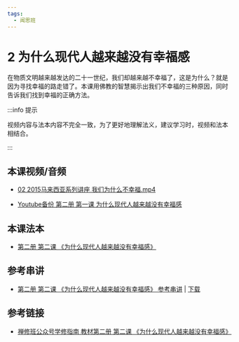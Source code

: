 ```yaml
---
tags:
  - 闻思班
---
```


# 2 为什么现代人越来越没有幸福感

在物质文明越来越发达的二十一世纪，我们却越来越不幸福了，这是为什么？就是因为寻找幸福的路走错了。本课用佛教的智慧揭示出我们不幸福的三种原因，同时告诉我们找到幸福的正确方法。

:::info 提示

视频内容与法本内容不完全一致，为了更好地理解法义，建议学习时，视频和法本相结合。

:::

## 本课视频/音频

* [02 2015马来西亚系列讲座 我们为什么不幸福.mp4](https://f.huidengchanxiu.net/jmy/%e6%85%a7%e7%81%af%e7%a6%85%e4%bf%ae%e8%af%be/%e6%85%a7%e7%81%af%e7%a6%85%e4%bf%ae%e8%af%be%e7%ac%ac%e4%ba%8c%e5%86%8c/02%202015%e9%a9%ac%e6%9d%a5%e8%a5%bf%e4%ba%9a%e7%b3%bb%e5%88%97%e8%ae%b2%e5%ba%a7%20%e6%88%91%e4%bb%ac%e4%b8%ba%e4%bb%80%e4%b9%88%e4%b8%8d%e5%b9%b8%e7%a6%8f.mp4)

* [Youtube备份 第二册 第一课 为什么现代人越来越没有幸福感](https://www.youtube.com/watch?v=YrbT-Om-PII&list=PL7aUyQTIJqAjD33MPzguoKwShqtttVmg9&index=6)
  
## 本课法本

* [第二册 第二课 《为什么现代人越来越没有幸福感》](/books/b2/2-01)

## 参考串讲

* [第二册 第二课 《为什么现代人越来越没有幸福感》 参考串讲](http://view.officeapps.live.com/op/view.aspx?src=https://f.huidengchanxiu.net/hdv/d/hdcxk/chj/第二册第2课为什么现代人越来越没有幸福感.pptx) | [下载](https://f.huidengchanxiu.net/hdv/d/hdcxk/chj/第二册第2课为什么现代人越来越没有幸福感.pptx)

## 参考链接

* [禅修班公众号学修指南 教材第二册 第二课 《为什么现代人越来越没有幸福感》](https://mp.weixin.qq.com/s?__biz=MzI2NTQ1NDcxNg==&mid=100001475&idx=1&sn=8058781ce595f63b4c3733d248849431&scene=19#wechat_redirect)

